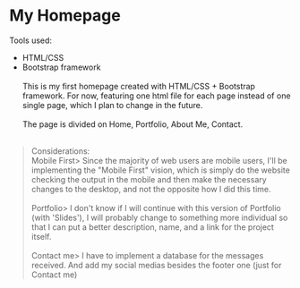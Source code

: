 # My Homepage

Tools used:
  - HTML/CSS
  - Bootstrap framework
<br><br>
This is my first homepage created with HTML/CSS + Bootstrap framework. For now, featuring one html file for each page instead of one single page, which I plan to change in the future.<br><br>
The page is divided on Home, Portfolio, About Me, Contact.
<br><br>
>Considerations: <br>
>Mobile First> Since the majority of web users are mobile users, I'll be implementing the "Mobile First" vision, which is simply do the website checking the output in the mobile and then make the necessary changes to the desktop, and not the opposite how I did this time.<br><br>
>Portfolio> I don't know if I will continue with this version of Portfolio (with 'Slides'), I will probably change to something more individual so that I can put a better description, name, and a link for the project itself.<br><br>
>Contact me> I have to implement a database for the messages received. And add my social medias besides the footer one (just for Contact me)
